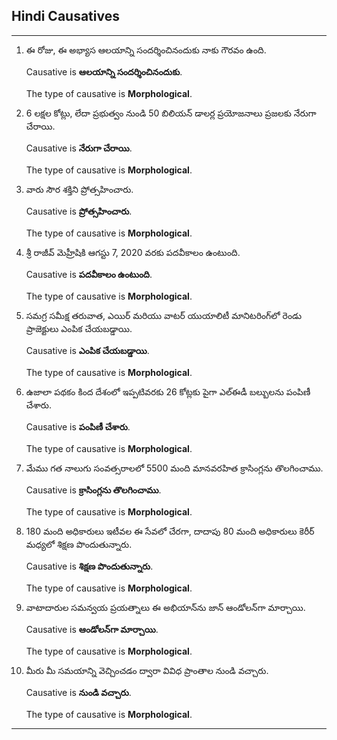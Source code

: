 ## Hindi Causatives

---
1. ఈ రోజు, ఈ అభ్యాస ఆలయాన్ని సందర్శించినందుకు నాకు గౌరవం ఉంది.

	Causative is **ఆలయాన్ని సందర్శించినందుకు**.

	The type of causative is **Morphological**.
2. 6 లక్షల కోట్లు, లేదా ప్రభుత్వం నుండి 50 బిలియన్ డాలర్ల ప్రయోజనాలు ప్రజలకు నేరుగా చేరాయి.

	Causative is **నేరుగా చేరాయి**.

	The type of causative is **Morphological**.
3. వారు సౌర శక్తిని ప్రోత్సహించారు.

	Causative is **ప్రోత్సహించారు**.

	The type of causative is **Morphological**.
4. శ్రీ రాజీవ్ మెహ్రీషికి ఆగస్టు 7, 2020 వరకు పదవీకాలం ఉంటుంది.

	Causative is **పదవీకాలం ఉంటుంది**.

	The type of causative is **Morphological**.
5. సమగ్ర సమీక్ష తరువాత, ఎయిర్ మరియు వాటర్ యుయాలిటీ మానిటరింగ్‌లో రెండు ప్రాజెక్టులు ఎంపిక చేయబడ్డాయి.

	Causative is **ఎంపిక చేయబడ్డాయి**.

	The type of causative is **Morphological**.
6. ఉజాలా పథకం కింద దేశంలో ఇప్పటివరకు 26 కోట్లకు పైగా ఎల్‌ఈడీ బల్బులను పంపిణీ చేశారు.

	Causative is **పంపిణీ చేశారు**.

	The type of causative is **Morphological**.
7. మేము గత నాలుగు సంవత్సరాలలో 5500 మంది మానవరహిత క్రాసింగ్లను తొలగించాము.

	Causative is **క్రాసింగ్లను తొలగించాము**.

	The type of causative is **Morphological**.
8. 180 మంది అధికారులు ఇటీవల ఈ సేవలో చేరగా, దాదాపు 80 మంది అధికారులు కెరీర్ మధ్యలో శిక్షణ పొందుతున్నారు.

	Causative is **శిక్షణ పొందుతున్నారు**.

	The type of causative is **Morphological**.
9. వాటాదారుల సమన్వయ ప్రయత్నాలు ఈ అభియాన్‌ను జాన్ ఆండోలన్‌గా మార్చాయి.

	Causative is **ఆండోలన్‌గా మార్చాయి**.

	The type of causative is **Morphological**.
10. మీరు మీ సమయాన్ని వెచ్చించడం ద్వారా వివిధ ప్రాంతాల నుండి వచ్చారు.

	Causative is **నుండి వచ్చారు**.

	The type of causative is **Morphological**.
---